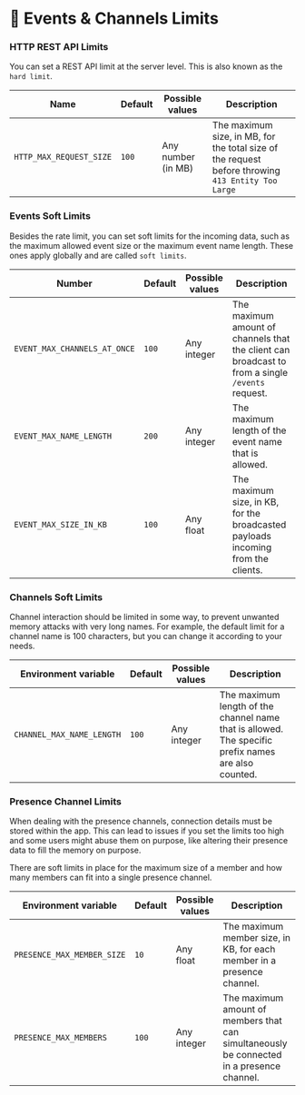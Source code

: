 # 👥 Events & Channels Limits

### HTTP REST API Limits

You can set a REST API limit at the server level. This is also known as the `hard limit`.

| Name                    | Default | Possible values    | Description                                                                                        |
| ----------------------- | ------- | ------------------ | -------------------------------------------------------------------------------------------------- |
| `HTTP_MAX_REQUEST_SIZE` | `100`   | Any number (in MB) |  The maximum size, in MB, for the total size of the request before throwing `413 Entity Too Large` |



### Events Soft Limits

Besides the rate limit, you can set soft limits for the incoming data, such as the maximum allowed event size or the maximum event name length. These ones apply globally and are called `soft limits`.

| Number                       | Default | Possible values | Description                                                                                      |
| ---------------------------- | ------- | --------------- | ------------------------------------------------------------------------------------------------ |
| `EVENT_MAX_CHANNELS_AT_ONCE` | `100`   | Any integer     | The maximum amount of channels that the client can broadcast to from a single `/events` request. |
| `EVENT_MAX_NAME_LENGTH`      | `200`   | Any integer     | The maximum length of the event name that is allowed.                                            |
| `EVENT_MAX_SIZE_IN_KB`       | `100`   | Any float       | The maximum size, in KB, for the broadcasted payloads incoming from the clients.                 |

### Channels Soft Limits

Channel interaction should be limited in some way, to prevent unwanted memory attacks with very long names. For example, the default limit for a channel name is 100 characters, but you can change it according to your needs.

| Environment variable      | Default | Possible values | Description                                                                                         |
| ------------------------- | ------- | --------------- | --------------------------------------------------------------------------------------------------- |
| `CHANNEL_MAX_NAME_LENGTH` | `100`   | Any integer     | The maximum length of the channel name that is allowed. The specific prefix names are also counted. |

### Presence Channel Limits

When dealing with the presence channels, connection details must be stored within the app. This can lead to issues if you set the limits too high and some users might abuse them on purpose, like altering their presence data to fill the memory on purpose.

There are soft limits in place for the maximum size of a member and how many members can fit into a single presence channel.

| Environment variable       | Default | Possible values | Description                                                                               |
| -------------------------- | ------- | --------------- | ----------------------------------------------------------------------------------------- |
| `PRESENCE_MAX_MEMBER_SIZE` | `10`    | Any float       | The maximum member size, in KB, for each member in a presence channel.                    |
| `PRESENCE_MAX_MEMBERS`     | `100`   | Any integer     | The maximum amount of members that can simultaneously be connected in a presence channel. |
